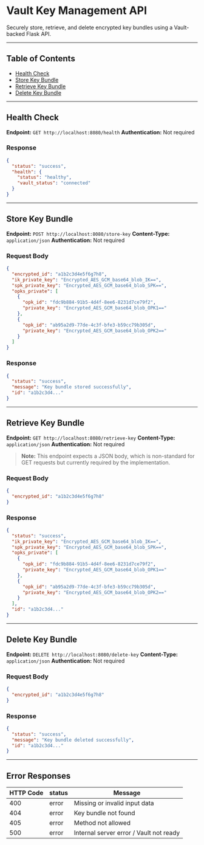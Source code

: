 # Vault Key Management API

Securely store, retrieve, and delete encrypted key bundles using a Vault-backed Flask API.

---

## Table of Contents

* [Health Check](#health-check)
* [Store Key Bundle](#store-key-bundle)
* [Retrieve Key Bundle](#retrieve-key-bundle)
* [Delete Key Bundle](#delete-key-bundle)

---

## Health Check

**Endpoint:** `GET http://localhost:8080/health`
**Authentication:** Not required

### Response

```json
{
  "status": "success",
  "health": {
    "status": "healthy",
    "vault_status": "connected"
  }
}
```

---

## Store Key Bundle

**Endpoint:** `POST http://localhost:8080/store-key`
**Content-Type:** `application/json`
**Authentication:** Not required

### Request Body

```json
{
  "encrypted_id": "a1b2c3d4e5f6g7h8",
  "ik_private_key": "Encrypted_AES_GCM_base64_blob_IK==",
  "spk_private_key": "Encrypted_AES_GCM_base64_blob_SPK==",
  "opks_private": [
    {
      "opk_id": "fdc9b884-91b5-4d4f-8ee6-8231d7ce79f2",
      "private_key": "Encrypted_AES_GCM_base64_blob_OPK1=="
    },
    {
      "opk_id": "ab95a2d9-77de-4c3f-bfe3-b59cc79b305d",
      "private_key": "Encrypted_AES_GCM_base64_blob_OPK2=="
    }
  ]
}
```

### Response

```json
{
  "status": "success",
  "message": "Key bundle stored successfully",
  "id": "a1b2c3d4..."
}
```

---

## Retrieve Key Bundle

**Endpoint:** `GET http://localhost:8080/retrieve-key`
**Content-Type:** `application/json`
**Authentication:** Not required

> **Note:** This endpoint expects a JSON body, which is non-standard for GET requests but currently required by the implementation.

### Request Body

```json
{
  "encrypted_id": "a1b2c3d4e5f6g7h8"
}
```

### Response

```json
{
  "status": "success",
  "ik_private_key": "Encrypted_AES_GCM_base64_blob_IK==",
  "spk_private_key": "Encrypted_AES_GCM_base64_blob_SPK==",
  "opks_private": [
    {
      "opk_id": "fdc9b884-91b5-4d4f-8ee6-8231d7ce79f2",
      "private_key": "Encrypted_AES_GCM_base64_blob_OPK1=="
    },
    {
      "opk_id": "ab95a2d9-77de-4c3f-bfe3-b59cc79b305d",
      "private_key": "Encrypted_AES_GCM_base64_blob_OPK2=="
    }
  ],
  "id": "a1b2c3d4..."
}
```

---

## Delete Key Bundle

**Endpoint:** `DELETE http://localhost:8080/delete-key`
**Content-Type:** `application/json`
**Authentication:** Not required

### Request Body

```json
{
  "encrypted_id": "a1b2c3d4e5f6g7h8"
}
```

### Response

```json
{
  "status": "success",
  "message": "Key bundle deleted successfully",
  "id": "a1b2c3d4..."
}
```

---

## Error Responses

| HTTP Code | status  | Message                                 |
| --------- | ------- | --------------------------------------- |
| 400       | error   | Missing or invalid input data           |
| 404       | error   | Key bundle not found                    |
| 405       | error   | Method not allowed                      |
| 500       | error   | Internal server error / Vault not ready |

